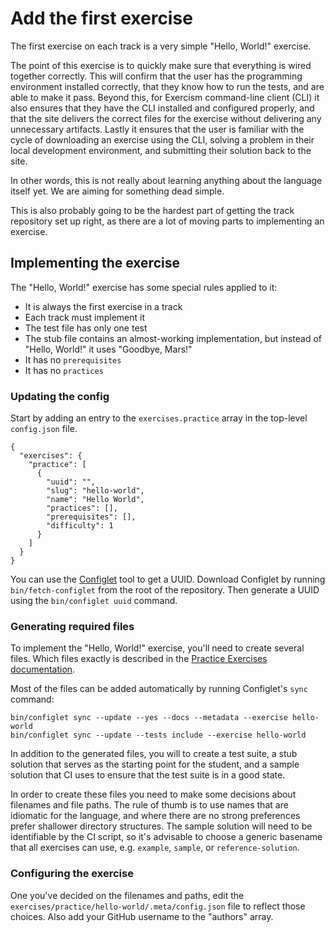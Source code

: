 # Add the first exercise

The first exercise on each track is a very simple "Hello, World!" exercise.

The point of this exercise is to quickly make sure that everything is wired together correctly.
This will confirm that the user has the programming environment installed correctly, that they know how to run the tests, and are able to make it pass.
Beyond this, for Exercism command-line client (CLI) it also ensures that they have the CLI installed and configured properly, and that the site delivers the correct files for the exercise without delivering any unnecessary artifacts.
Lastly it ensures that the user is familiar with the cycle of downloading an exercise using the CLI, solving a problem in their local development environment, and submitting their solution back to the site.

In other words, this is not really about learning anything about the language itself yet.
We are aiming for something dead simple.

This is also probably going to be the hardest part of getting the track repository set up right, as there are a lot of moving parts to implementing an exercise.

## Implementing the exercise

The "Hello, World!" exercise has some special rules applied to it:

- It is always the first exercise in a track
- Each track must implement it
- The test file has only one test
- The stub file contains an almost-working implementation, but instead of "Hello, World!" it uses "Goodbye, Mars!"
- It has no `prerequisites`
- It has no `practices`

### Updating the config

Start by adding an entry to the `exercises.practice` array in the top-level `config.json` file.

```
{
  "exercises": {
    "practice": [
      {
        "uuid": "",
        "slug": "hello-world",
        "name": "Hello World",
        "practices": [],
        "prerequisites": [],
        "difficulty": 1
      }
    ]
  }
}
```

You can use the [Configlet][configlet] tool to get a UUID.
Download Configlet by running `bin/fetch-configlet` from the root of the repository.
Then generate a UUID using the `bin/configlet uuid` command.

### Generating required files

To implement the "Hello, World!" exercise, you'll need to create several files.
Which files exactly is described in the [Practice Exercises documentation](/docs/building/tracks/practice-exercises).

Most of the files can be added automatically by running Configlet's `sync` command:

```
bin/configlet sync --update --yes --docs --metadata --exercise hello-world
bin/configlet sync --update --tests include --exercise hello-world
```

In addition to the generated files, you will to create a test suite, a stub solution that serves as the starting point for the student, and a sample solution that CI uses to ensure that the test suite is in a good state.

In order to create these files you need to make some decisions about filenames and file paths.
The rule of thumb is to use names that are idiomatic for the language, and where there are no strong preferences prefer shallower directory structures.
The sample solution will need to be identifiable by the CI script, so it's advisable to choose a generic basename that all exercises can use, e.g. `example`, `sample`, or `reference-solution`.

### Configuring the exercise

One you've decided on the filenames and paths, edit the `exercises/practice/hello-world/.meta/config.json` file to reflect those choices.
Also add your GitHub username to the "authors" array.

[configlet]: /docs/building/configlet
